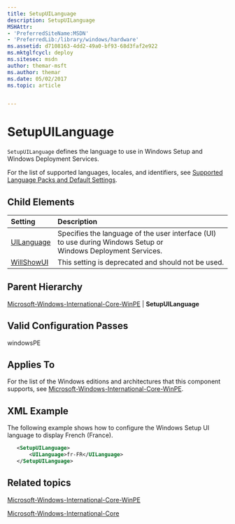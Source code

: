 ```yaml
---
title: SetupUILanguage
description: SetupUILanguage
MSHAttr:
- 'PreferredSiteName:MSDN'
- 'PreferredLib:/library/windows/hardware'
ms.assetid: d7108163-4dd2-49a0-bf93-68d3faf2e922
ms.mktglfcycl: deploy
ms.sitesec: msdn
author: themar-msft
ms.author: themar
ms.date: 05/02/2017
ms.topic: article


---
```

# SetupUILanguage

`SetupUILanguage` defines the language to use in Windows Setup and Windows Deployment Services.

For the list of supported languages, locales, and identifiers, see [Supported Language Packs and Default Settings](http://go.microsoft.com/fwlink/p/?linkid=200317).

## Child Elements

| Setting                 | Description                                                                           |
|:------------------------|:--------------------------------------------------------------------------------------|
| [UILanguage](microsoft-windows-international-core-winpe-setupuilanguage-uilanguage.md) | Specifies the language of the user interface (UI) to use during Windows Setup or Windows Deployment Services. | 
| [WillShowUI](microsoft-windows-international-core-winpe-setupuilanguage-willshowui.md) | This setting is deprecated and should not be used. |

## Parent Hierarchy

[Microsoft-Windows-International-Core-WinPE](microsoft-windows-international-core-winpe.md) | **SetupUILanguage**

## Valid Configuration Passes

windowsPE

## Applies To

For the list of the Windows editions and architectures that this component supports, see [Microsoft-Windows-International-Core-WinPE](microsoft-windows-international-core-winpe.md).

## XML Example

The following example shows how to configure the Windows Setup UI language to display French (France).

```XML
   <SetupUILanguage>
       <UILanguage>fr-FR</UILanguage>
   </SetupUILanguage>
```

## Related topics

[Microsoft-Windows-International-Core-WinPE](microsoft-windows-international-core-winpe.md)

[Microsoft-Windows-International-Core](microsoft-windows-international-core.md)
